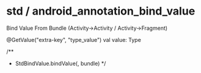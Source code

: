 # std / android_annotation_bind_value
Bind Value From Bundle (Activity->Activity / Activity->Fragment)

@GetValue("extra-key", "type_value")
val value: Type

/**
* StdBindValue.bindValue(<Class>, bundle)
*/
